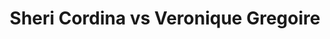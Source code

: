 ---
title: Sheri Cordina vs Veronique Gregoire
player1:
  name: Cordina, Sheri
  percent: 79
  wins: 1
  losses: 1
player2:
  name: Gregoire, Veronique
  percent: 81
  wins: 1
  losses: 1
games:
- player1:
    team: 'ON'
    position: Lead
    percent: 77
    win: 1
    loss: 0
  player2:
    team: QC
    position: Lead
    percent: 71
    win: 0
    loss: 1
  event: Hearts
  year: 2004
  draw: Round Robin(5)
  score: ON 8 - QC 1
- player1:
    team: 'ON'
    position: Lead
    percent: 81
    win: 0
    loss: 1
  player2:
    team: QC
    position: Lead
    percent: 86
    win: 1
    loss: 0
  event: Hearts
  year: 2004
  draw: Semi-Final(21)
  score: ON 6 - QC 7
- player1:
    team: MID
    position: Lead
    percent: 86
    win: 1
    loss: 0
  player2:
    team: LAR
    position: Lead
    percent: 76
    win: 0
    loss: 1
  event: Trials (Women)
  year: 2005
  draw: Round Robin(11)
  score: MID 10 - LAR 4
---